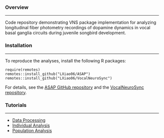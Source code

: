 ### Overview
------
Code repository demonstrating VNS package implementation for analyzing longitudinal fiber photometry recordings of dopamine dynamics in vocal basal ganglia circuits during juvenile songbird development.


### Installation
------
To reproduce the analyses, install the following R packages:
```{r, install_pkgs, eval = FALSE}
require(remotes)
remotes::install_github("LXiao06/ASAP")
remotes::install_github("LXiao06/VocalNeuroSync")
```
For details, see the [ASAP GitHub repository](https://github.com/LXiao06/ASAP) and the [VocalNeuroSync repository](https://github.com/LXiao06/VocalNeuroSync).

### Tutorials
------
- [Data Processing](https://lxiao06.github.io/Juvenile_DA_analysis/data_processing.html)
  <br />
- [Individual Analysis](https://lxiao06.github.io/Juvenile_DA_analysis/individual_analysis.html)
  <br />
- [Population Analysis](https://lxiao06.github.io/Juvenile_DA_analysis/populaiton_analysis.html)
